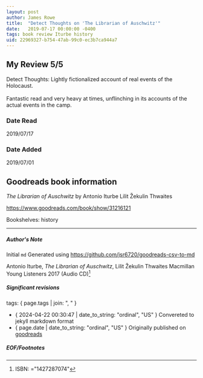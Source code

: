 ```yaml
---
layout: post
author: James Rowe
title:  "Detect Thoughts on 'The Librarian of Auschwitz'"
date:   2019-07-17 00:00:00 -0400
tags: book review Iturbe history
uid: 22969327-b754-47ab-99c0-ec3b7ca944a7
---
```


<!-- highly dependent on how you personally use jekyll templates, and how you want this to show up -->

## My Review 5/5

Detect Thoughts: Lightly fictionalized account of real events of the Holocaust. <br/><br/>Fantastic read and very heavy at times, unflinching in its accounts of the actual events in the camp.

### Date Read
2019/07/17

### Date Added
2019/07/01

## Goodreads book information

*The Librarian of Auschwitz* by Antonio Iturbe
Lilit Žekulin Thwaites

https://www.goodreads.com/book/show/31216121

Bookshelves: history

---

##### Author's Note

Initial `md` Generated using https://github.com/jsr6720/goodreads-csv-to-md

Antonio Iturbe, *The Librarian of Auschwitz*, Lilit Žekulin Thwaites Macmillan Young Listeners 2017 (Audio CD)[^1]

##### Significant revisions

tags: { page.tags | join: ", " } <!-- todo move this somewhere -->

- { 2024-04-22 00:30:47 | date_to_string: "ordinal", "US" } Convereted to jekyll markdown format 
- { page.date | date_to_string: "ordinal", "US" } Originally published on [goodreads](https://www.goodreads.com)

##### EOF/Footnotes

[^1]: ISBN: ="1427287074"